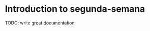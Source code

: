 # Introduction to segunda-semana

TODO: write [great documentation](http://jacobian.org/writing/what-to-write/)
